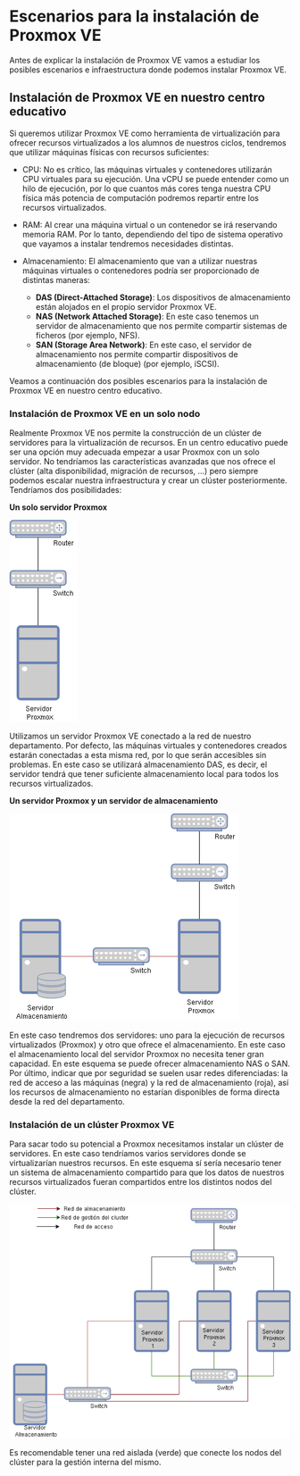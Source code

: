 # Escenarios para la instalación de Proxmox VE

Antes de explicar la instalación de Proxmox VE vamos a estudiar los
posibles escenarios e infraestructura donde podemos instalar Proxmox
VE.

## Instalación de Proxmox VE en nuestro centro educativo

Si queremos utilizar Proxmox VE como herramienta de virtualización
para ofrecer recursos virtualizados a los alumnos de nuestros ciclos,
tendremos que utilizar máquinas físicas con recursos suficientes:

* CPU: No es crítico, las máquinas virtuales y contenedores utilizarán
  CPU virtuales para su ejecución. Una vCPU se puede entender como un hilo de ejecución, por lo que cuantos más cores tenga nuestra CPU física más potencia de computación podremos repartir entre los recursos virtualizados.
* RAM: Al crear una máquina virtual o un contenedor se irá reservando
  memoria RAM. Por lo tanto, dependiendo del tipo de sistema operativo
  que vayamos a instalar tendremos necesidades distintas.
* Almacenamiento: El almacenamiento que van a utilizar nuestras
  máquinas virtuales o contenedores podría ser proporcionado de
  distintas maneras:

    * **DAS (Direct-Attached Storage)**: Los dispositivos de
      almacenamiento están alojados en el propio servidor Proxmox VE.
    * **NAS (Network Attached Storage)**: En este caso tenemos un
      servidor de almacenamiento que nos permite compartir sistemas de
      ficheros (por ejemplo, NFS).
    * **SAN (Storage Area Network)**: En este caso, el servidor de
      almacenamiento nos permite compartir dispositivos de
      almacenamiento (de bloque) (por ejemplo, iSCSI).

Veamos a continuación dos posibles escenarios para la instalación de
Proxmox VE en nuestro centro educativo.

### Instalación de Proxmox VE en un solo nodo

Realmente Proxmox VE nos permite la construcción de un clúster de
servidores para la virtualización de recursos. En un centro educativo
puede ser una opción muy adecuada empezar a usar Proxmox con un solo
servidor. No tendríamos las características avanzadas que nos ofrece
el clúster (alta disponibilidad, migración de recursos, ...) pero
siempre podemos escalar nuestra infraestructura y crear un clúster
posteriormente. Tendríamos dos posibilidades:

**Un solo servidor Proxmox**

![escenario1](img/escenario1.drawio.png)

Utilizamos un servidor Proxmox VE conectado a la red de nuestro
departamento. Por defecto, las máquinas virtuales y contenedores
creados estarán conectadas a esta misma red, por lo que serán
accesibles sin problemas. En este caso se utilizará almacenamiento
DAS, es decir, el servidor tendrá que tener suficiente almacenamiento
local para todos los recursos virtualizados.

**Un servidor Proxmox y un servidor de almacenamiento**

![escenario2](img/escenario2.drawio.png)

En este caso tendremos dos servidores: uno para la ejecución de
recursos virtualizados (Proxmox) y otro que ofrece el
almacenamiento. En este caso el almacenamiento local del servidor
Proxmox no necesita tener gran capacidad. En este esquema se puede
ofrecer almacenamiento NAS o SAN. Por último, indicar que por seguridad
se suelen usar redes diferenciadas: la red de acceso a las máquinas
(negra) y la red de almacenamiento (roja), así los recursos de
almacenamiento no estarían disponibles de forma directa desde la red
del departamento.

### Instalación de un clúster Proxmox VE

Para sacar todo su potencial a Proxmox necesitamos instalar un clúster
de servidores. En este caso tendríamos varios servidores donde se
virtualizarían nuestros recursos. En este esquema sí sería necesario
tener un sistema de almacenamiento compartido para que los datos de
nuestros recursos virtualizados fueran compartidos entre los distintos
nodos del clúster.

![escenario3](img/escenario3.drawio.png)

Es recomendable tener una red aislada (verde) que conecte los nodos
del clúster para la gestión interna del mismo.

